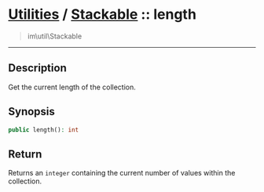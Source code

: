 # [Utilities](util.md) / [Stackable](util-Stackable.md) :: length
 > im\util\Stackable
____

## Description
Get the current length of the collection.

## Synopsis
```php
public length(): int
```

## Return
Returns an `integer` containing the current number of
values within the collection.

